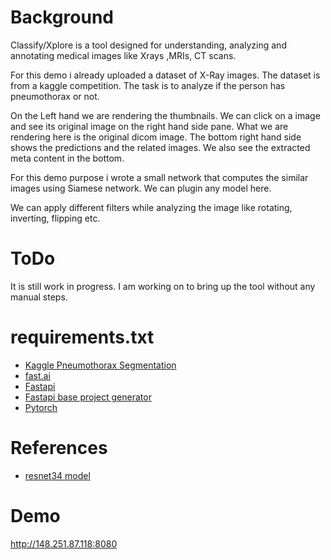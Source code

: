 # Background

Classify/Xplore is a tool designed for understanding, analyzing and annotating medical images like Xrays ,MRIs, CT scans.

For this demo i already uploaded a dataset of X-Ray images. The dataset is from a kaggle competition. The task is to analyze if the person has pneumothorax or not.

On the Left hand we are rendering the thumbnails. We can click on a image and see its original image on the right hand side pane. What we are rendering here is the original dicom image. The bottom right hand side shows the predictions and the related images. We also see the extracted meta content in the bottom.

For this demo purpose i wrote a small network that computes the similar images using Siamese network. We can plugin any model here.

We can apply different filters while analyzing the image like rotating, inverting, flipping etc.

# ToDo

It is still work in progress. I am working on to bring up the tool without any manual steps.

# requirements.txt

* [Kaggle Pneumothorax Segmentation](https://www.kaggle.com/c/siim-acr-pneumothorax-segmentation)
* [fast.ai](http://fast.ai)
* [Fastapi](https://github.com/tiangolo/fastapi)
* [Fastapi base project generator](https://github.com/tiangolo/full-stack-fastapi-postgresql)
* [Pytorch](https://pytorch.org/)

# References

* [resnet34 model](https://github.com/sairahul/notebooks/blob/master/Siamese_Network_with_ContrastiveLoss.ipynb)


# Demo

http://148.251.87.118:8080

